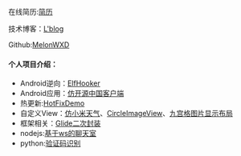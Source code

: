 在线简历:[简历](https://melonwxd.github.io/resume.html)

技术博客：[L'blog](https://melonwxd.github.io/)

Github:[MelonWXD](https://github.com/MelonWXD)

#### 个人项目介绍：

- Android逆向：[ElfHooker](https://github.com/MelonWXD/ELFHooker)
- Android应用：[仿开源中国客户端](https://github.com/MelonWXD/SimpleOSC)
- 热更新:[HotFixDemo](https://github.com/MelonWXD/HotFixDemo)
- 自定义View：[仿小米天气](https://github.com/MelonWXD/HourlyForecastView)、[CircleImageView]()、[九宫格图片显示布局]()
- 框架相关：[Glide二次封装]()
- nodejs:[基于ws的聊天室]()
- python:[验证码识别](https://github.com/MelonWXD/VerificationMatcher)



